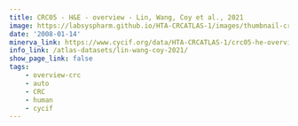 ```yaml
---
title: CRC05 - H&E - overview - Lin, Wang, Coy et al., 2021
image: https://labsyspharm.github.io/HTA-CRCATLAS-1/images/thumbnail-crc05-he-overview.jpg
date: '2008-01-14'
minerva_link: https://www.cycif.org/data/HTA-CRCATLAS-1/crc05-he-overview
info_link: /atlas-datasets/lin-wang-coy-2021/
show_page_link: false
tags:
    - overview-crc
    - auto
    - CRC
    - human
    - cycif
---
```

